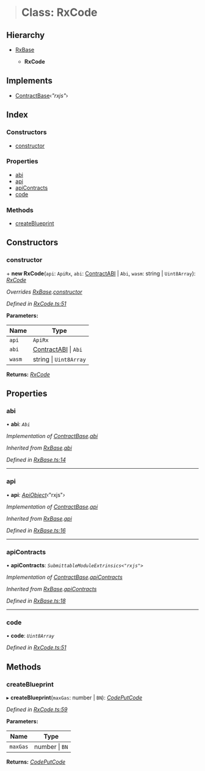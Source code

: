> # Class: RxCode

## Hierarchy

* [RxBase](_rxbase_.rxbase.md)

  * **RxCode**

## Implements

* [ContractBase](../interfaces/_types_.contractbase.md)‹*"rxjs"*›

## Index

### Constructors

* [constructor](_rxcode_.rxcode.md#constructor)

### Properties

* [abi](_rxcode_.rxcode.md#abi)
* [api](_rxcode_.rxcode.md#api)
* [apiContracts](_rxcode_.rxcode.md#apicontracts)
* [code](_rxcode_.rxcode.md#code)

### Methods

* [createBlueprint](_rxcode_.rxcode.md#createblueprint)

## Constructors

###  constructor

\+ **new RxCode**(`api`: `ApiRx`, `abi`: [ContractABI](../interfaces/_types_.contractabi.md) | `Abi`, `wasm`: string | `Uint8Array`): *[RxCode](_rxcode_.rxcode.md)*

*Overrides [RxBase](_rxbase_.rxbase.md).[constructor](_rxbase_.rxbase.md#constructor)*

*Defined in [RxCode.ts:51](https://github.com/polkadot-js/api/blob/98cffea/packages/api-contract/src/RxCode.ts#L51)*

**Parameters:**

Name | Type |
------ | ------ |
`api` | `ApiRx` |
`abi` | [ContractABI](../interfaces/_types_.contractabi.md) \| `Abi` |
`wasm` | string \| `Uint8Array` |

**Returns:** *[RxCode](_rxcode_.rxcode.md)*

## Properties

###  abi

• **abi**: *`Abi`*

*Implementation of [ContractBase](../interfaces/_types_.contractbase.md).[abi](../interfaces/_types_.contractbase.md#abi)*

*Inherited from [RxBase](_rxbase_.rxbase.md).[abi](_rxbase_.rxbase.md#abi)*

*Defined in [RxBase.ts:14](https://github.com/polkadot-js/api/blob/98cffea/packages/api-contract/src/RxBase.ts#L14)*

___

###  api

• **api**: *[ApiObject](../modules/_types_.md#apiobject)‹*"rxjs"*›*

*Implementation of [ContractBase](../interfaces/_types_.contractbase.md).[api](../interfaces/_types_.contractbase.md#api)*

*Inherited from [RxBase](_rxbase_.rxbase.md).[api](_rxbase_.rxbase.md#api)*

*Defined in [RxBase.ts:16](https://github.com/polkadot-js/api/blob/98cffea/packages/api-contract/src/RxBase.ts#L16)*

___

###  apiContracts

• **apiContracts**: *`SubmittableModuleExtrinsics<"rxjs">`*

*Implementation of [ContractBase](../interfaces/_types_.contractbase.md).[apiContracts](../interfaces/_types_.contractbase.md#apicontracts)*

*Inherited from [RxBase](_rxbase_.rxbase.md).[apiContracts](_rxbase_.rxbase.md#apicontracts)*

*Defined in [RxBase.ts:18](https://github.com/polkadot-js/api/blob/98cffea/packages/api-contract/src/RxBase.ts#L18)*

___

###  code

• **code**: *`Uint8Array`*

*Defined in [RxCode.ts:51](https://github.com/polkadot-js/api/blob/98cffea/packages/api-contract/src/RxCode.ts#L51)*

## Methods

###  createBlueprint

▸ **createBlueprint**(`maxGas`: number | `BN`): *[CodePutCode](../interfaces/_rxcode_.codeputcode.md)*

*Defined in [RxCode.ts:59](https://github.com/polkadot-js/api/blob/98cffea/packages/api-contract/src/RxCode.ts#L59)*

**Parameters:**

Name | Type |
------ | ------ |
`maxGas` | number \| `BN` |

**Returns:** *[CodePutCode](../interfaces/_rxcode_.codeputcode.md)*